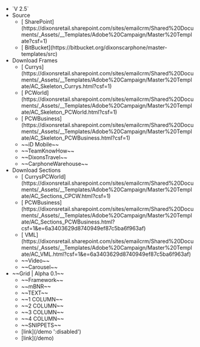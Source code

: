 <ul>
  <li class="version">`V 2.5`</li>
  <li class="level-1">Source
    <ul>
      <li class="active-link">[<i class="fas fa-cloud-download-alt"></i> SharePoint](https://dixonsretail.sharepoint.com/sites/emailcrm/Shared%20Documents/_Assets/__Templates/Adobe%20Campaign/Master%20Template?csf=1)</li>
      <li class="active-link">[<i class="fas fa-code-branch"></i> BitBucket](https://bitbucket.org/dixonscarphone/master-templates/src)</li>
    </ul>
  <li class="level-1">Download Frames
    <ul>
      <li class="active-link">[<i class="fas fa-download"></i> Currys](https://dixonsretail.sharepoint.com/sites/emailcrm/Shared%20Documents/_Assets/__Templates/Adobe%20Campaign/Master%20Template/AC_Skeleton_Currys.html?csf=1)</li>
      <li class="active-link">[<i class="fas fa-download"></i> PCWorld](https://dixonsretail.sharepoint.com/sites/emailcrm/Shared%20Documents/_Assets/__Templates/Adobe%20Campaign/Master%20Template/AC_Skeleton_PCWorld.html?csf=1)</li>
      <li class="active-link">[<i class="fas fa-download"></i> PCWBusiness](https://dixonsretail.sharepoint.com/sites/emailcrm/Shared%20Documents/_Assets/__Templates/Adobe%20Campaign/Master%20Template/AC_Skeleton_PCWBusiness.html?csf=1)</li>
      <li class="disable-link"><i class="fas fa-times"></i> ~~iD Mobile~~</li>
      <li class="disable-link"><i class="fas fa-times"></i> ~~TeamKnowHow~~</li>
      <li class="disable-link"><i class="fas fa-times"></i> ~~DixonsTravel~~</li>
      <li class="disable-link"><i class="fas fa-times"></i> ~~CarphoneWarehouse~~</li>
    </ul>
  </li>
  <li class="level-1">Download Sections
    <ul>
      <li class="active-link">[<i class="fas fa-download"></i> CurrysPCWorld](https://dixonsretail.sharepoint.com/sites/emailcrm/Shared%20Documents/_Assets/__Templates/Adobe%20Campaign/Master%20Template/AC_Sections_CPCW.html?csf=1)</li>
      <li class="active-link">[<i class="fas fa-download"></i> PCWBusiness](https://dixonsretail.sharepoint.com/sites/emailcrm/Shared%20Documents/_Assets/__Templates/Adobe%20Campaign/Master%20Template/AC_Sections_PCWBusiness.html?csf=1&e=6a3403629d8740949ef87c5ba6f963af)</li>
      <li class="active-link">[<i class="fas fa-download"></i> VML](https://dixonsretail.sharepoint.com/sites/emailcrm/Shared%20Documents/_Assets/__Templates/Adobe%20Campaign/Master%20Template/AC_VML.html?csf=1&e=6a3403629d8740949ef87c5ba6f963af)</li>
      <li class="disable-link"><i class="fas fa-times"></i> ~~Video~~</li>
      <li class="disable-link"><i class="fas fa-times"></i> ~~Carousel~~</li>
    </ul>
  </li>
  <li class="level-1">~~Grid | Alpha 0.1~~
    <ul>
      <li class="disable-link"><i class="fas fa-times"></i><!-- <i class="fas fa-th-list"></i> --> ~~Framework~~</li>
      <li class="disable-link"><i class="fas fa-times"></i><!-- <i class="fas fa-th-list"></i> --> ~~mBNR~~</li>
      <li class="disable-link"><i class="fas fa-times"></i><!-- <i class="fas fa-th-list"></i> --> ~~TEXT~~</li>
      <li class="disable-link"><i class="fas fa-times"></i><!-- <i class="fas fa-th-list"></i> --> ~~1 COLUMN~~</li>
      <li class="disable-link"><i class="fas fa-times"></i><!-- <i class="fas fa-th-list"></i> --> ~~2 COLUMN~~</li>
      <li class="disable-link"><i class="fas fa-times"></i><!-- <i class="fas fa-th-list"></i> --> ~~3 COLUMN~~</li>
      <li class="disable-link"><i class="fas fa-times"></i><!-- <i class="fas fa-th-list"></i> --> ~~4 COLUMN~~</li>
      <li class="disable-link"><i class="fas fa-times"></i><!-- <i class="fas fa-th-list"></i> --> ~~SNIPPETS~~</li>
      <li><i class="fas fa-times"></i><!-- <i class="fas fa-th-list"></i> --> [link](/demo ':disabled')</li>
      <li><i class="fas fa-times"></i><!-- <i class="fas fa-th-list"></i> --> [link](/demo)</li>
    </ul>
  </li>
</ul>
